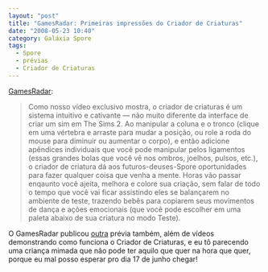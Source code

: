 ```yaml
---
layout: "post"
title: "GamesRadar: Primeiras impressões do Criador de Criaturas"
date: "2008-05-23 10:40"
category: Galáxia Spore
tags:
  - Spore
  - prévias
  - Criador de Criaturas
---
```

[GamesRadar](http://www.gamesradar.com/pc/spore/preview/spore-creature-creator-hands-on/a-20080523111856587043/g-2006022417441549006):

> Como nosso vídeo exclusivo mostra, o criador de criaturas é um sistema intuitivo e cativante — não muito diferente da interface de criar um sim em The Sims 2. Ao manipular a coluna e o tronco (clique em uma vértebra e arraste para mudar a posição, ou role a roda do mouse para diminuir ou aumentar o corpo), e então adicione apêndices individuais que você pode manipular pelos ligamentos (essas grandes bolas que você vê nos ombros, joelhos, pulsos, etc.), o criador de criatura dá aos futuros-deuses-Spore oportunidades para fazer qualquer coisa que venha a mente. Horas vão passar enqaunto você ajeita, melhora e colore sua criação, sem falar de todo o tempo que você vai ficar assistindo eles se balançarem no ambiente de teste, trazendo bebês para copiarem seus movimentos de dança e ações emocionais (que você pode escolher em uma paleta abaixo de sua criatura no modo Teste).

O GamesRadar publicou [outra](http://www.gamesradar.com/pc/spore/preview/spore-creature-creator-hands-on/a-20080523111856587043/g-2006022417441549006) prévia também, além de vídeos demonstrando como funciona o Criador de Criaturas, e eu tô parecendo uma criança mimada que não pode ter aquilo que quer na hora que quer, porque eu mal posso esperar pro dia 17 de junho chegar!
